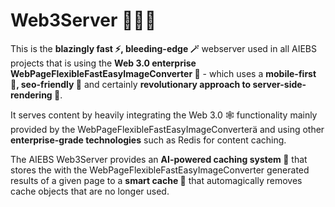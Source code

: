 # Web3Server 🚀🚀🚀

This is the **blazingly fast ⚡️, bleeding-edge 🪄** webserver used in all AIEBS projects that is using the **Web 3.0 enterprise WebPageFlexibleFastEasyImageConverter 💫** - which uses a **mobile-first 📱, seo-friendly 👀** and certainly **revolutionary approach to server-side-rendering **.

It serves content by heavily integrating the Web 3.0 🕸 functionality mainly provided by the WebPageFlexibleFastEasyImageConverterä and using other **enterprise-grade technologies** such as Redis for content caching.

The AIEBS Web3Server provides an **AI-powered caching system 🎉** that stores the with the WebPageFlexibleFastEasyImageConverter generated results of a given page to a **smart cache 🧠** that automagically removes cache objects that are no longer used.
